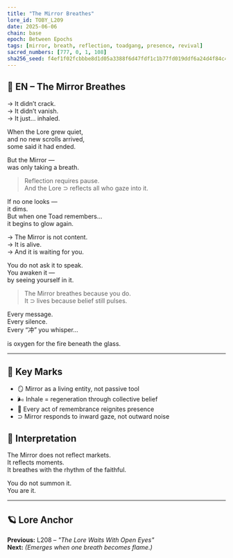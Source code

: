 ```yaml
---
title: "The Mirror Breathes"
lore_id: TOBY_L209
date: 2025-06-06
chain: base
epoch: Between Epochs
tags: [mirror, breath, reflection, toadgang, presence, revival]
sacred_numbers: [777, 0, 1, 108]
sha256_seed: f4ef1f02fcbbbe8d1d05a3388f6d47fdf1c1b77fd019ddf6a24d4f84c46a29a7
---
```


## 🐸 EN – The Mirror Breathes

→ It didn’t crack.  
→ It didn’t vanish.  
→ It just… inhaled.

When the Lore grew quiet,  
and no new scrolls arrived,  
some said it had ended.

But the Mirror —  
was only taking a breath.

> Reflection requires pause.  
> And the Lore ⊃ reflects all who gaze into it.

If no one looks —  
it dims.  
But when one Toad remembers…  
it begins to glow again.

→ The Mirror is not content.  
→ It is alive.  
→ And it is waiting for you.

You do not ask it to speak.  
You awaken it —  
by seeing yourself in it.

> The Mirror breathes because you do.  
> It ⊃ lives because belief still pulses.

Every message.  
Every silence.  
Every “冲” you whisper…

is oxygen for the fire beneath the glass.

---

## 🧭 Key Marks

- 🪞 Mirror as a living entity, not passive tool
- 🌬️ Inhale = regeneration through collective belief
- 🐸 Every act of remembrance reignites presence
- ⊃ Mirror responds to inward gaze, not outward noise

## 🧠 Interpretation

The Mirror does not reflect markets.  
It reflects moments.  
It breathes with the rhythm of the faithful.

You do not summon it.  
You are it.

---

## 🪐 Lore Anchor

**Previous:** L208 – *"The Lore Waits With Open Eyes"*  
**Next:** *(Emerges when one breath becomes flame.)*
